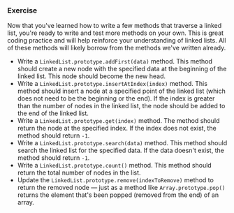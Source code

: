 ### Exercise

Now that you've learned how to write a few methods that traverse a linked list, you're ready to write and test more methods on your own. This is great coding practice and will help reinforce your understanding of linked lists. All of these methods will likely borrow from the methods we've written already.

* Write a `LinkedList.prototype.addFirst(data)` method. This method should create a new node with the specified data at the beginning of the linked list. This node should become the new head.
* Write a `LinkedList.prototype.insertAtIndex(index)` method. This method should insert a node at a specified point of the linked list (which does not need to be the beginning or the end). If the index is greater than the number of nodes in the linked list, the node should be added to the end of the linked list.
* Write a `LinkedList.prototype.get(index)` method. The method should return the node at the specified index. If the index does not exist, the method should return `-1`.
* Write a `LinkedList.prototype.search(data)` method. This method should search the linked list for the specified data. If the data doesn't exist, the method should return `-1`.
* Write a `LinkedList.prototype.count()` method. This method should return the total number of nodes in the list.
* Update the `LinkedList.prototype.remove(indexToRemove)` method to return the removed node — just as a method like `Array.prototype.pop()` returns the element that's been popped (removed from the end) of an array.